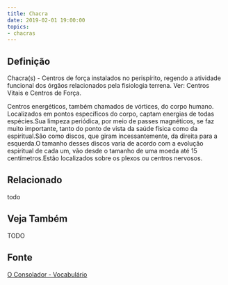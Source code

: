 ```yaml
---
title: Chacra
date: 2019-02-01 19:00:00
topics:
- chacras
---
```


## Definição
Chacra(s) - Centros de força instalados no perispírito, regendo a atividade
funcional dos órgãos relacionados pela fisiologia terrena. Ver: Centros Vitais
e Centros de Força.

Centros energéticos, também chamados de vórtices, do corpo humano. Localizados
em pontos específicos do corpo, captam energias de todas espécies.Sua limpeza
periódica, por meio de passes magnéticos, se faz muito importante, tanto do
ponto de vista da saúde física como da espiritual.São como discos, que giram
incessantemente, da direita para a esquerda.O tamanho desses discos varia de
acordo com a evolução espiritual de cada um, vão desde o tamanho de uma moeda
até 15 centímetros.Estão localizados sobre os plexos ou centros nervosos. 

## Relacionado
todo

## Veja Também
TODO

## Fonte
[O Consolador - Vocabulário](http://www.oconsolador.com.br/linkfixo/vocabulario/principal.html)


